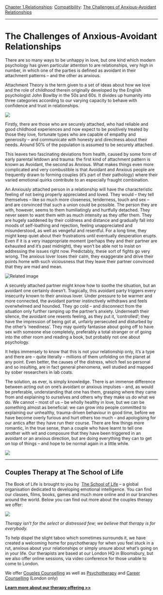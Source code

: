 [Chapter 1.Relationships](https://www.theschooloflife.com/thebookoflife/category/relationships/): [Compatibility](https://www.theschooloflife.com/thebookoflife/category/relationships/compatibility/): [The Challenges of Anxious-Avoidant Relationships](https://www.theschooloflife.com/thebookoflife/the-challenges-of-anxious-avoidant-relationships/)

* * *

# The Challenges of Anxious-Avoidant Relationships

There are so many ways to be unhappy in love, but one kind which modern psychology has given particular attention to are relationships, very high in number, in which one of the parties is defined as avoidant in their attachment patterns – and the other as anxious.

Attachment Theory is the term given to a set of ideas about how we love and the role of childhood therein originally developed by the English psychologist John Bowlby in the 50s and 60s. It divides up humanity into three categories according to our varying capacity to behave with confidence and trust in relationships.

![](https://www.theschooloflife.com/thebookoflife/wp-content/uploads/2018/05/MatisseFromSFMOMA_01_LaConversation.jpg)

Firstly, there are those who are securely attached, who had reliable and good childhood experiences and now expect to be positively treated by those they love, fortunate types who are capable of empathy and generosity – and communicate with honesty and directness about their needs. Around 50% of the population is assumed to be securely attached.

This leaves two fascinating deviations from health, caused by some form of early parental letdown and trauma: the first kind of attachment pattern is known as Avoidant, the second as Anxious. What makes things even more complicated and very combustible is that Avoidant and Anxious people are frequently drawn to forming couples (it’s part of their pathology) where their varied emotional quirks contribute to an especially fraught combination.

An Anxiously attached person in a relationship will have the characteristic feeling of not being properly appreciated and loved. They would – they tell themselves – like so much more closeness, tenderness, touch and sex – and are convinced that such a union could be possible. The person they are with, however, seems to them humiliatingly and hurtfully detached. They never seem to want them with as much intensity as they offer them. They are hugely saddened by their coldness and distance and gradually fall into moods of self-loathing and rejection, feeling unappreciated and misunderstood, as well as vengeful and resentful. For a long time, they might keep quiet about their frustrations until eventually desperation erupts. Even if it is a very inappropriate moment (perhaps they and their partner are exhausted and it’s past midnight), they won’t be able not to insist on addressing the issues right now. Predictably, these sort of fights go very wrong. The anxious lover loses their calm, they exaggerate and drive their points home with such viciousness that they leave their partner convinced that they are mad and mean.

![Related image](https://i.pinimg.com/originals/42/e8/ba/42e8ba652b8b0290f32c6c04d4babc58.jpg)

A securely attached partner might know how to soothe the situation, but an avoidant one certainly doesn’t. Tragically, this avoidant party triggers every insecurity known to their anxious lover. Under pressure to be warmer and more connected, the avoidant partner instinctively withdraws and feels overwhelmed and hounded. They go cold – and disconnect from the situation only further ramping up the partner’s anxiety. Underneath their silence, the avoidant one resents feeling, as they put it, ‘controlled’; they have the impression of being got at, unfairly persecuted and disturbed by the other’s ‘neediness’. They may quietly fantasise about going off to have sex with someone else completely, preferably a total stranger or of going into the other room and reading a book, but probably not one about psychology.

It helps immensely to know that this is not your relationship only, it’s a type and there are – quite literally – millions of them unfolding on the planet at any point. Even better, the causes of the distress, which feel so personal and so insulting, are in fact general phenomena, well studied and mapped by sober researchers in lab coats.

The solution, as ever, is simply knowledge. There is an immense difference between acting out on one’s avoidant or anxious impulses – and, as would be preferable, understanding that one has them, grasping where they came from and explaining to ourselves and others why they make us do what we do. We cannot – most of us – be wholly healthy in love, but we can be something almost as beneficial: we can grow into people committed to explaining our unhealthy, trauma-driven behaviour in good time, before we have become overly furious and hurt others too much – and apologising for our antics after they have run their course. There are few things more romantic, in the true sense, than a couple who have learnt to tell one another with wit and composure that they have been triggered in an avoidant or an anxious direction, but are doing everything they can to get on top of things – and hope to be normal again in a little while.

[![](https://img.youtube.com/vi/OYoIVCHVwKI/0.jpg)](https://www.youtube.com/embed/OYoIVCHVwKI '')

* * *

## 

## Couples Therapy at The School of Life

The Book of Life is brought to you by &nbsp;[The School of Life](http://www.theschooloflife.com/?utm_source=TBOL%20article%20content%20banner%20-%20TSOL%20main%20site&utm_campaign=TBOL%20article%20content%20banner%20-%20TSOL%20main%20site&utm_content=TBOL%20article%20content%20banner%20-%20TSOL%20main%20site "The School of Life") – a global organisation dedicated to developing emotional intelligence. You can find our classes, films, books, games and much more online and in our branches around the world. Below you can find out more about the couples therapy we offer:

[![](https://www.theschooloflife.com/thebookoflife/wp-content/uploads/2018/05/School-Of-Life_March-2018_099.jpg)](https://www.theschooloflife.com/shop/couple-counselling/)

_Therapy isn’t for the select or distressed few; we believe that therapy is for everybody._

To help dispel the slight taboo which sometimes surrounds it, we have created a welcoming home for psychotherapy for when you feel stuck in a rut, anxious about your relationships or simply unsure about what’s going on in your life. Our therapists are based at our London HQ in Bloomsbury, but we also offer online sessions, via video conference for those unable to come to London.

We offer [Couples Counselling](https://www.theschooloflife.com/shop/couple-counselling/) as well as&nbsp;[Psychotherapy](https://www.theschooloflife.com/shop/psychotherapy/?utm_source=TBOL%20Bottom%20Banner%20Twenty%20Key%20Concepts%20from%20Psychotherapy%20Therapy%20Services%20psychotherapy&utm_campaign=TBOL%20Bottom%20Banner%20Twenty%20Key%20Concepts%20from%20Psychotherapy%20Therapy%20Services%20psychotherapy&utm_content=TBOL%20Bottom%20Banner%20Twenty%20Key%20Concepts%20from%20Psychotherapy%20Therapy%20Services%20psychotherapy)&nbsp;and&nbsp;[Career Counselling](https://www.theschooloflife.com/london/classroom/career-counselling/?utm_source=TBOL%20Bottom%20Banner%20Twenty%20Key%20Concepts%20from%20Psychotherapy%20-%20Therapy%20services%20career%20counselling&utm_campaign=TBOL%20Bottom%20Banner%20Twenty%20Key%20Concepts%20from%20Psychotherapy%20-%20Therapy%20services%20career%20counselling&utm_content=TBOL%20Bottom%20Banner%20Twenty%20Key%20Concepts%20from%20Psychotherapy%20-%20Therapy%20services%20career%20counselling)&nbsp;(London only)

**[Learn more about our therapy offering \>\>](https://www.theschooloflife.com/therapy/?utm_source=TBOL%20article%20content%20banner%20main%20global%20therapy%20services&utm_campaign=TBOL%20article%20content%20banner%20main%20global%20therapy%20services&utm_content=TBOL%20article%20content%20banner%20main%20global%20therapy%20services)**
